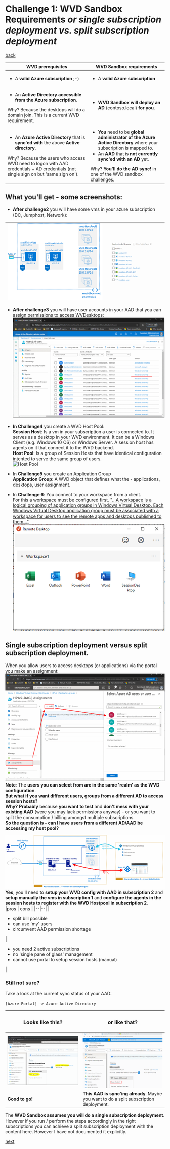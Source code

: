 # Challenge 1: WVD Sandbox Requirements _or single subscription deployment vs. split subscription deployment_

[back](../../README.md)

| **WVD prerequisites** | **WVD Sandbox requirements** |
|--|--|
| <ul><li>A **valid Azure subscription** ;-) </li></ul>| <ul><li>A **valid Azure subscription**</li></ul> |
| <ul><li>An **Active Directory accessible from the Azure subscription**.</li></ul> Why? Because the desktops will do a domain join. This is a current WVD requirement.  |  <ul><li>**WVD Sandbox will deploy an AD** (contoso.local) **for you**.  </li></ul>|
| <ul><li>An **Azure Active Directory** that is **sync'ed with** the above **Active directory**.</li></ul> Why? Because the users who access WVD need to logon with AAD credentials + AD credentials (not single sign on but 'same sign on'). | <ul><li>**You** need to be **global administrator of the Azure Active Directory** where your subscription is mapped to.</li><li>An **AAD** that is **not currently sync'ed with an AD** yet.</li></ul>Why? **You'll do the AD sync!** in one of the WVD sandbox challenges. |

## What you'll get - some screenshots:  
- **After challenge2** you will have some vms in your azure subscription (DC, Jumphost, Network):  

| ![Challenge Result](Challenge2Result.png)  | ![Resources](ADDeploymentResult.png) |
|--|--|
 
- **After challenge3** you will have user accounts in your AAD that you can assign permissions to access WVDesktops:  
![synced users in your AAD](AAD-SyncedUsers.PNG)  

- **In Challenge4** you create a WVD Host Pool:  
**Session Host**: Is a vm in your subscription a user is connected to. It serves as a desktop in your WVD environment. It can be a Windows Client (e.g. Windows 10 OS) or Windows Server. A session host has agents on it that connect it to the WVD backend.  
**Host Pool**: Is a group of Session Hosts that have identical configuration intented to serve the same group of users.  
![Host Pool](HostPool.png)  

- In **Challenge5** you create an Application Group  
**Application Group**: A WVD object that defines what the - applications, desktops, user assignment.


- In **Challenge 6**: You connect to your workspace from a client.  
For this a workspace must be configured first. ["...A workspace is a logical grouping of application groups in Windows Virtual Desktop. Each Windows Virtual Desktop application group must be associated with a workspace for users to see the remote apps and desktops published to them..."](https://docs.microsoft.com/en-us/azure/virtual-desktop/environment-setup#workspaces)  
![Remote Desktop App shows workspace](Workspace.PNG)  

## Single subscription deployment versus split subscription deployment.  
When you allow users to access desktops (or applications) via the portal you make an assignment:  
![Assign Users to Application Group](AssignUsers2ApplicationGroup.png)  
**Note**: The **users you can select from are in the same 'realm' as the WVD configuration**.  
**But what if you want different users, groups from a different AD to access session hosts?**    
**Why?** **Probably** because **you want to test** and **don't mess with your existing AAD** (were you may lack permissions anyway) - or you want to split the consumption / billing amongst multiple subscriptions.  
**So the question is - can I have users from a different AD/AAD be accessing my host pool?**    

![Split Subscription deployment](splitSubscriptionSetup.png)
**Yes**, you'll need to **setup your WVD config with AAD in subscription 2** and **setup manually the vms in subscription 1** and **configure the agents in the session hosts to register with the WVD Hostpool in subscription 2**.  
|pros | cons |
|--|--| 
| <ul><li>split bill possible</li><li>can use 'my' users</li><li>circumvent AAD permission shortage</li></ul>| <ul><li>you need 2 active subscriptions</li><li>no 'single pane of glass' management</li><li>cannot use portal to setup session hosts (manual)</li></ul> |
### Still not sure?
Take a look at the current sync status of your AAD:  
```
[Azure Portal] -> Azure Active Directory
``` 
| <H3>Looks like this?</H3> | <H3>or like that?</H3> |
|--|--|
| ![The right AAD -Yes](TheRightAAD-Yes.PNG)  | ![The right AAD - No](TheRightAAD-No.PNG)  |
| **Good to go!** | **This AAD is sync'ing already**. Maybe you want to do a split subscription deployment.|
  
The **WVD Sandbox assumes you will do a single subscription deployment**. However if you run / perform the steps accordingly in the right subscriptions you can achieve a split subscription deployment with the content here. However I have not documented it explicitly.  
 

[next](../Challenge2/README.md) 

